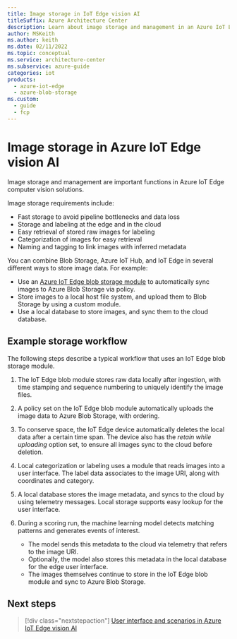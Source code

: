```yaml
---
title: Image storage in IoT Edge vision AI
titleSuffix: Azure Architecture Center
description: Learn about image storage and management in an Azure IoT Edge vision AI solution. See an image storage workflow that uses an IoT Edge blob storage module.
author: MSKeith
ms.author: keith
ms.date: 02/11/2022
ms.topic: conceptual
ms.service: architecture-center
ms.subservice: azure-guide
categories: iot
products:
  - azure-iot-edge
  - azure-blob-storage
ms.custom:
  - guide
  - fcp
---
```


# Image storage in Azure IoT Edge vision AI

Image storage and management are important functions in Azure IoT Edge computer vision solutions.

Image storage requirements include:

- Fast storage to avoid pipeline bottlenecks and data loss
- Storage and labeling at the edge and in the cloud
- Easy retrieval of stored raw images for labeling
- Categorization of images for easy retrieval
- Naming and tagging to link images with inferred metadata

You can combine Blob Storage, Azure IoT Hub, and IoT Edge in several different ways to store image data. For example:

- Use an [Azure IoT Edge blob storage module](/azure/iot-edge/how-to-store-data-blob) to automatically sync images to Azure Blob Storage via policy.
- Store images to a local host file system, and upload them to Blob Storage by using a custom module.
- Use a local database to store images, and sync them to the cloud database.

## Example storage workflow

The following steps describe a typical workflow that uses an IoT Edge blob storage module.

1. The IoT Edge blob module stores raw data locally after ingestion, with time stamping and sequence numbering to uniquely identify the image files.
1. A policy set on the IoT Edge blob module automatically uploads the image data to Azure Blob Storage, with ordering.
1. To conserve space, the IoT Edge device automatically deletes the local data after a certain time span. The device also has the *retain while uploading* option set, to ensure all images sync to the cloud before deletion.
1. Local categorization or labeling uses a module that reads images into a user interface. The label data associates to the image URI, along with coordinates and category.
1. A local database stores the image metadata, and syncs to the cloud by using telemetry messages. Local storage supports easy lookup for the user interface.
1. During a scoring run, the machine learning model detects matching patterns and generates events of interest.

   - The model sends this metadata to the cloud via telemetry that refers to the image URI.
   - Optionally, the model also stores this metadata in the local database for the edge user interface.
   - The images themselves continue to store in the IoT Edge blob module and sync to Azure Blob Storage.

## Next steps

> [!div class="nextstepaction"]
> [User interface and scenarios in Azure IoT Edge vision AI](./user-interface.md)
